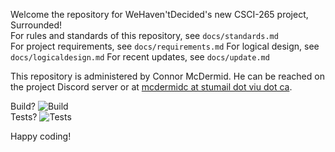 Welcome the repository for WeHaven'tDecided's new CSCI-265 project, Surrounded!  
For rules and standards of this repository, see `docs/standards.md`  
For project requirements, see `docs/requirements.md`
For logical design, see `docs/logicaldesign.md`
For recent updates, see `docs/update.md`

This repository is administered by Connor McDermid. He can be reached on the project Discord server or at [mcdermidc at stumail dot viu dot ca](mailto:mcdermidc@stumail.viu.ca).


Build? ![Build](https://github.com/wehaventdecided/surrounded/actions/workflows/build.yml/badge.svg)  
Tests? ![Tests](https://github.com/wehaventdecided/surrounded/actions/workflows/test.yml/badge.svg)

Happy coding!

